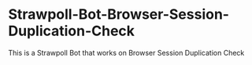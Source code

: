# Strawpoll-Bot-Browser-Session-Duplication-Check
This is a Strawpoll Bot that works on Browser Session Duplication Check
